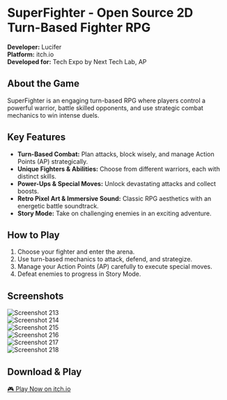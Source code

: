 # SuperFighter - Open Source 2D Turn-Based Fighter RPG

**Developer:** Lucifer  
**Platform:** itch.io  
**Developed for:** Tech Expo by Next Tech Lab, AP  

## About the Game  
SuperFighter is an engaging turn-based RPG where players control a powerful warrior, battle skilled opponents, and use strategic combat mechanics to win intense duels.  

## Key Features  
- **Turn-Based Combat:** Plan attacks, block wisely, and manage Action Points (AP) strategically.  
- **Unique Fighters & Abilities:** Choose from different warriors, each with distinct skills.  
- **Power-Ups & Special Moves:** Unlock devastating attacks and collect boosts.  
- **Retro Pixel Art & Immersive Sound:** Classic RPG aesthetics with an energetic battle soundtrack.  
- **Story Mode:** Take on challenging enemies in an exciting adventure.  

## How to Play  
1. Choose your fighter and enter the arena.  
2. Use turn-based mechanics to attack, defend, and strategize.  
3. Manage your Action Points (AP) carefully to execute special moves.  
4. Defeat enemies to progress in Story Mode.  

## Screenshots  
![Screenshot 213](./Screenshot%20(213).png)  
![Screenshot 214](./Screenshot%20(214).png)  
![Screenshot 215](./Screenshot%20(215).png)  
![Screenshot 216](./Screenshot%20(216).png)  
![Screenshot 217](./Screenshot%20(217).png)  
![Screenshot 218](./Screenshot%20(218).png)  

## Download & Play  
[🎮 Play Now on itch.io](https://lucifer-playz.itch.io/superfighter)  
